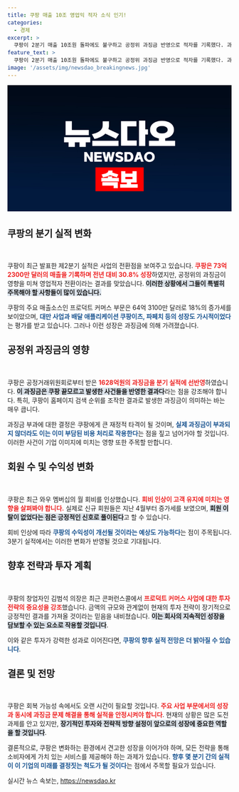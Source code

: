 ```yaml
---
title: 쿠팡 매출 10조 영업익 적자 소식 인기!
categories:
  - 경제
excerpt: >
  쿠팡이 2분기 매출 10조원 돌파에도 불구하고 공정위 과징금 반영으로 적자를 기록했다. 과징금은 1628억원으로 국내 유통업계 최대 규모며, 회원 회비 인상과 함께 수익성 개선이 기대된다.
feature_text: >
  쿠팡이 2분기 매출 10조원 돌파에도 불구하고 공정위 과징금 반영으로 적자를 기록했다. 과징금은 1628억원으로 국내 유통업계 최대 규모며, 회원 회비 인상과 함께 수익성 개선이 기대된다.
image: '/assets/img/newsdao_breakingnews.jpg'
---
```


<p><img src="/assets/img/newsdao_breakingnews.jpg" alt="pcversion 속보" /></p>

<h2 data-ke-size="size26">쿠팡의 분기 실적 변화</h2>

<p data-ke-size="size16">&nbsp;</p>

<p>쿠팡이 최근 발표한 제2분기 실적은 사업의 전환점을 보여주고 있습니다. <b><span style="color: #ee2323;">쿠팡은 73억 2300만 달러의 매출을 기록하며 전년 대비 30.8% 성장</span></b>하였지만, 공정위의 과징금이 영향을 미쳐 영업적자 전환이라는 결과를 맞았습니다. <b><span style="background-color: #21538527;">이러한 상황에서 그들이 특별히 주목해야 할 사항들이 많이 있습니다.</span></b> </p>

<p>쿠팡의 주요 매출소스인 프로덕트 커머스 부문은 64억 3100만 달러로 18%의 증가세를 보이았으며, <b><span style="color: #1a5490;">대만 사업과 배달 애플리케이션 쿠팡이츠, 파페치 등의 성장도 가시적이었다</span></b>는 평가를 받고 있습니다. 그러나 이런 성장은 과징금에 의해 가려졌습니다.</p>

<h2 data-ke-size="size26">공정위 과징금의 영향</h2>

<p data-ke-size="size16">&nbsp;</p>

<p>쿠팡은 공정거래위원회로부터 받은 <b><span style="color: #ee2323;">1628억원의 과징금을 분기 실적에 선반영</span></b>하였습니다. <b><span style="background-color: #21538527;">이 과징금은 쿠팡 끝모르고 발생한 사건들을 반영한 결과다</span></b>라는 점을 강조해야 합니다. 특히, 쿠팡이 홈페이지 검색 순위를 조작한 결과로 발생한 과징금이 의미하는 바는 매우 큽니다.</p>

<p>과징금 부과에 대한 결정은 쿠팡에게 큰 재정적 타격이 될 것이며, <b><span style="color: #1a5490;">실제 과징금이 부과되지 않더라도 이는 이미 부담된 비용 처리로 작용한다</span></b>는 점을 짚고 넘어가야 할 것입니다. 이러한 사건이 기업 이미지에 미치는 영향 또한 주목할 만합니다.</p>

<h2 data-ke-size="size26">회원 수 및 수익성 변화</h2>

<p data-ke-size="size16">&nbsp;</p>

<p>쿠팡은 최근 와우 멤버십의 월 회비를 인상했습니다. <b><span style="color: #ee2323;">회비 인상이 고객 유지에 미치는 영향을 살펴봐야 합니다.</span></b> 실제로 신규 회원들은 지난 4월부터 증가세를 보였으며, <b><span style="background-color: #21538527;">회원 이탈이 없었다는 점은 긍정적인 신호로 풀이된다</span></b>고 할 수 있습니다.</p>

<p>회비 인상에 따라 <b><span style="color: #1a5490;">쿠팡의 수익성이 개선될 것이라는 예상도 가능하다</span></b>는 점이 주목됩니다. 3분기 실적에서는 이러한 변화가 반영될 것으로 기대됩니다. </p>

<h2 data-ke-size="size26">향후 전략과 투자 계획</h2>

<p data-ke-size="size16">&nbsp;</p>

<p>쿠팡의 창업자인 김범석 의장은 최근 콘퍼런스콜에서 <b><span style="color: #ee2323;">프로덕트 커머스 사업에 대한 투자 전략의 중요성을 강조</span></b>했습니다. 금액의 규모와 관계없이 현재의 투자 전략이 장기적으로 긍정적인 결과를 가져올 것이라는 믿음을 내비쳤습니다. <b><span style="background-color: #21538527;">이는 회사의 지속적인 성장을 담보할 수 있는 요소로 작용할 것입니다</span></b>.</p>

<p>이와 같은 투자가 강력한 성과로 이어진다면, <b><span style="color: #1a5490;">쿠팡의 향후 실적 전망은 더 밝아질 수 있습니다</span></b>. </p>

<h2 data-ke-size="size26">결론 및 전망</h2>

<p data-ke-size="size16">&nbsp;</p>

<p>쿠팡은 회복 가능성 속에서도 오랜 시간이 필요할 것입니다. <b><span style="color: #ee2323;">주요 사업 부문에서의 성장과 동시에 과징금 문제 해결을 통해 실적을 안정시켜야 합니다</span></b>. 현재의 상황은 많은 도전 과제를 안고 있지만, <b><span style="background-color: #21538527;">장기적인 투자와 전략적 방향 설정이 앞으로의 성장에 중요한 역할을 할 것입니다</span></b>.</p>

<p>결론적으로, 쿠팡은 변화하는 환경에서 견고한 성장을 이어가야 하며, 모든 전략을 통해 소비자에게 가치 있는 서비스를 제공해야 하는 과제가 있습니다. <b><span style="color: #1a5490;">향후 몇 분기 간의 실적이 이 기업의 미래를 결정짓는 척도가 될 것이다</span></b>는 점에서 주목할 필요가 있습니다.</p>
실시간 뉴스 속보는, <a href="https://newsdao.kr" rel="dofollow">https://newsdao.kr</a>


